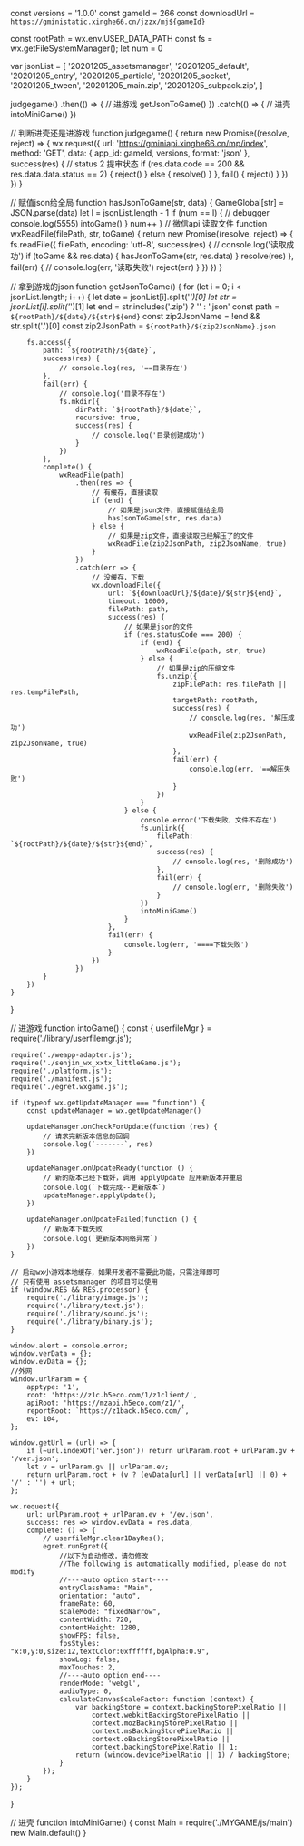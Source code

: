 const versions = '1.0.0'
const gameId = 266
const downloadUrl = `https://gministatic.xinghe66.cn/jzzx/mj${gameId}`

const rootPath = wx.env.USER_DATA_PATH
const fs = wx.getFileSystemManager();
let num = 0

var jsonList = [
	'20201205_assetsmanager',
	'20201205_default',
	'20201205_entry',
	'20201205_particle',
	'20201205_socket',
	'20201205_tween',
	'20201205_main.zip',
	'20201205_subpack.zip',
]

judgegame()
	.then(() => {
		// 进游戏
		getJsonToGame()
	})
	.catch(() => {
		// 进壳
		intoMiniGame()
	})

// 判断进壳还是进游戏
function judgegame() {
	return new Promise((resolve, reject) => {
		wx.request({
			url: 'https://gminiapi.xinghe66.cn/mp/index',
			method: 'GET',
			data: {
				app_id: gameId,
				versions,
				format: 'json'
			},
			success(res) {
				// status 2 提审状态
				if (res.data.code == 200 && res.data.data.status == 2) {
					reject()
				} else {
					resolve()
				}
			},
			fail() {
				reject()
			}
		})
	})
}

// 赋值json给全局
function hasJsonToGame(str, data) {
	GameGlobal[str] = JSON.parse(data)
	let l = jsonList.length - 1
	if (num == l) {
		// debugger
		console.log(5555)
		intoGame()
	}
	num++
}
// 微信api 读取文件
function wxReadFile(filePath, str, toGame) {
	return new Promise((resolve, reject) => {
		fs.readFile({
			filePath,
			encoding: 'utf-8',
			success(res) {
				// console.log('读取成功')
				if (toGame && res.data) {
					hasJsonToGame(str, res.data)
				}
				resolve(res)
			},
			fail(err) {
				// console.log(err, '读取失败')
				reject(err)
			}
		})
	})
}

// 拿到游戏的json
function getJsonToGame() {
	for (let i = 0; i < jsonList.length; i++) {
		let date = jsonList[i].split('_')[0]
		let str = jsonList[i].split('_')[1]
		let end = str.includes('.zip') ? '' : '.json'
		const path = `${rootPath}/${date}/${str}${end}`
		const zip2JsonName = !end && str.split('.')[0]
		const zip2JsonPath = `${rootPath}/${zip2JsonName}.json`

		fs.access({
			path: `${rootPath}/${date}`,
			success(res) {
				// console.log(res, '==目录存在')
			},
			fail(err) {
				// console.log('目录不存在')
				fs.mkdir({
					dirPath: `${rootPath}/${date}`,
					recursive: true,
					success(res) {
						// console.log('目录创建成功')
					}
				})
			},
			complete() {
				wxReadFile(path)
					.then(res => {
						// 有缓存，直接读取
						if (end) {
							// 如果是json文件，直接赋值给全局
							hasJsonToGame(str, res.data)
						} else {
							// 如果是zip文件，直接读取已经解压了的文件
							wxReadFile(zip2JsonPath, zip2JsonName, true)
						}
					})
					.catch(err => {
						// 没缓存，下载
						wx.downloadFile({
							url: `${downloadUrl}/${date}/${str}${end}`,
							timeout: 10000,
							filePath: path,
							success(res) {
								// 如果是json的文件
								if (res.statusCode === 200) {
									if (end) {
										wxReadFile(path, str, true)
									} else {
										// 如果是zip的压缩文件
										fs.unzip({
											zipFilePath: res.filePath || res.tempFilePath,
											targetPath: rootPath,
											success(res) {
												// console.log(res, '解压成功')
												wxReadFile(zip2JsonPath, zip2JsonName, true)
											},
											fail(err) {
												console.log(err, '==解压失败')
											}
										})
									}
								} else {
									console.error('下载失败，文件不存在')
									fs.unlink({
										filePath: `${rootPath}/${date}/${str}${end}`,
										success(res) {
											// console.log(res, '删除成功')
										},
										fail(err) {
											// console.log(err, '删除失败')
										}
									})
									intoMiniGame()
								}
							},
							fail(err) {
								console.log(err, '====下载失败')
							}
						})
					})
			}
		})
	}
}


// 进游戏
function intoGame() {
	const {
		userfileMgr
	} = require('./library/userfilemgr.js');

	require('./weapp-adapter.js');
	require('./senjin_wx_xxtx_littleGame.js');
	require('./platform.js');
	require('./manifest.js');
	require('./egret.wxgame.js');

	if (typeof wx.getUpdateManager === "function") {
		const updateManager = wx.getUpdateManager()

		updateManager.onCheckForUpdate(function (res) {
			// 请求完新版本信息的回调
			console.log(`-------`, res)
		})

		updateManager.onUpdateReady(function () {
			// 新的版本已经下载好，调用 applyUpdate 应用新版本并重启
			console.log(`下载完成--更新版本`)
			updateManager.applyUpdate();
		})

		updateManager.onUpdateFailed(function () {
			// 新版本下载失败
			console.log(`更新版本网络异常`)
		})
	}

	// 启动wx小游戏本地缓存，如果开发者不需要此功能，只需注释即可
	// 只有使用 assetsmanager 的项目可以使用
	if (window.RES && RES.processor) {
		require('./library/image.js');
		require('./library/text.js');
		require('./library/sound.js');
		require('./library/binary.js');
	}

	window.alert = console.error;
	window.verData = {};
	window.evData = {};
	//外网
	window.urlParam = {
		apptype: '1',
		root: 'https://z1c.h5eco.com/1/z1client/',
		apiRoot: 'https://mzapi.h5eco.com/z1/',
		reportRoot: `https://z1back.h5eco.com/`,
		ev: 104,
	};

	window.getUrl = (url) => {
		if (~url.indexOf('ver.json')) return urlParam.root + urlParam.gv + '/ver.json';
		let v = urlParam.gv || urlParam.ev;
		return urlParam.root + (v ? (evData[url] || verData[url] || 0) + '/' : '') + url;
	};

	wx.request({
		url: urlParam.root + urlParam.ev + '/ev.json',
		success: res => window.evData = res.data,
		complete: () => {
			// userfileMgr.clear1DayRes();
			egret.runEgret({
				//以下为自动修改，请勿修改
				//The following is automatically modified, please do not modify
				//----auto option start----
				entryClassName: "Main",
				orientation: "auto",
				frameRate: 60,
				scaleMode: "fixedNarrow",
				contentWidth: 720,
				contentHeight: 1280,
				showFPS: false,
				fpsStyles: "x:0,y:0,size:12,textColor:0xffffff,bgAlpha:0.9",
				showLog: false,
				maxTouches: 2,
				//----auto option end----
				renderMode: 'webgl',
				audioType: 0,
				calculateCanvasScaleFactor: function (context) {
					var backingStore = context.backingStorePixelRatio ||
						context.webkitBackingStorePixelRatio ||
						context.mozBackingStorePixelRatio ||
						context.msBackingStorePixelRatio ||
						context.oBackingStorePixelRatio ||
						context.backingStorePixelRatio || 1;
					return (window.devicePixelRatio || 1) / backingStore;
				}
			});
		}
	});

}

// 进壳
function intoMiniGame() {
	const Main = require('./MYGAME/js/main')
	new Main.default()
}